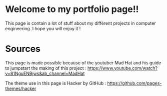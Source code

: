# Welcome to my portfolio page!!
This page is contain a lot of stuff about my différent projects in computer engineering. I hope you will enjoy it !

# Sources
This page is made possible because of the youtuber Mad Hat and his guide to jumpstart the making of this project : https://www.youtube.com/watch?v=81NguENBjws&ab_channel=MadHat

The theme use in this page is Hacker by GitHub : https://github.com/pages-themes/hacker
